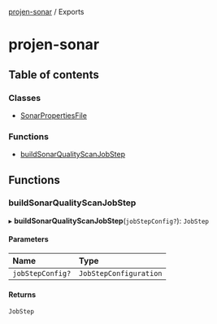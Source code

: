 [projen-sonar](README.md) / Exports

# projen-sonar

## Table of contents

### Classes

- [SonarPropertiesFile](classes/SonarPropertiesFile.md)

### Functions

- [buildSonarQualityScanJobStep](modules.md#buildsonarqualityscanjobstep)

## Functions

### buildSonarQualityScanJobStep

▸ **buildSonarQualityScanJobStep**(`jobStepConfig?`): `JobStep`

#### Parameters

| Name | Type |
| :------ | :------ |
| `jobStepConfig?` | `JobStepConfiguration` |

#### Returns

`JobStep`
